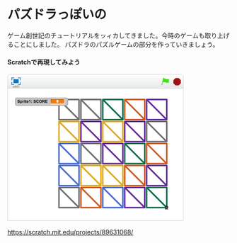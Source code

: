 # パズドラっぽいの

ゲーム創世記のチュートリアルをッィカしてきました。今時のゲームも取り上げることにしました。
パズドラのパズルゲームの部分を作っていきましょう。


#### Scratchで再現してみよう

![](scratch_sample.png)



https://scratch.mit.edu/projects/89631068/